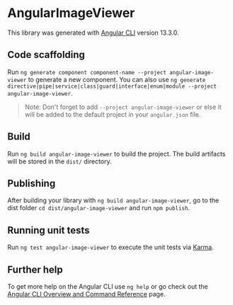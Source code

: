 # AngularImageViewer

This library was generated with [Angular CLI](https://github.com/angular/angular-cli) version 13.3.0.

## Code scaffolding

Run `ng generate component component-name --project angular-image-viewer` to generate a new component. You can also use `ng generate directive|pipe|service|class|guard|interface|enum|module --project angular-image-viewer`.
> Note: Don't forget to add `--project angular-image-viewer` or else it will be added to the default project in your `angular.json` file. 

## Build

Run `ng build angular-image-viewer` to build the project. The build artifacts will be stored in the `dist/` directory.

## Publishing

After building your library with `ng build angular-image-viewer`, go to the dist folder `cd dist/angular-image-viewer` and run `npm publish`.

## Running unit tests

Run `ng test angular-image-viewer` to execute the unit tests via [Karma](https://karma-runner.github.io).

## Further help

To get more help on the Angular CLI use `ng help` or go check out the [Angular CLI Overview and Command Reference](https://angular.io/cli) page.
